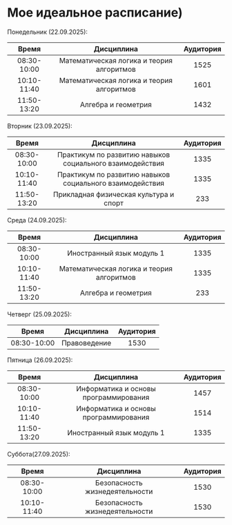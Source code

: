 # Мое идеальное расписание)
Понедельник (22.09.2025):

|Время|Дисциплина|Аудитория|
|:-:|:-:|:-:|
|08:30-10:00|Математическая логика и теория алгоритмов|1525|
|10:10-11:40|Математическая логика и теория алгоритмов|1601|
|11:50-13:20|Алгебра и геометрия|1432|

Вторник (23.09.2025):
    
|Время|Дисциплина|Аудитория|
|:-:|:-:|:-:|
|08:30-10:00|Практикум по развитию навыков социального взаимодействия|1335|
|10:10-11:40|Практикум по развитию навыков социального взаимодействия|1335|
|11:50-13:20|Прикладная физическая культура и спорт|233|

Среда (24.09.2025):
    
|Время|Дисциплина|Аудитория|
|:-:|:-:|:-:|
|08:30-10:00|Иностранный язык модуль 1|1335|
|10:10-11:40|Математическая логика и теория алгоритмов|1335|
|11:50-13:20|Алгебра и геометрия|233|

Четверг (25.09.2025):
    
|Время|Дисциплина|Аудитория|
|:-:|:-:|:-:|
|08:30-10:00|Правоведение |1530|

Пятница (26.09.2025):
    
|Время|Дисциплина|Аудитория|
|:-:|:-:|:-:|
|08:30-10:00|Информатика и основы программирования|1457|
|10:10-11:40|Информатика и основы программирования|1514|
|11:50-13:20|Иностранный язык модуль 1|1335|

Суббота(27.09.2025):
    
|Время|Дисциплина|Аудитория|
|:-:|:-:|:-:|
|08:30-10:00|Безопасность жизнедеятельности|1530|
|10:10-11:40|Безопасность жизнедеятельности|1530|